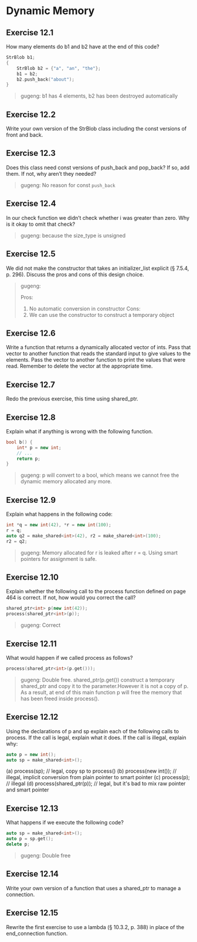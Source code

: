 # Dynamic Memory

## Exercise 12.1

How many elements do b1 and b2 have at the end of this code?

```cpp
StrBlob b1;
{
    StrBlob b2 = {"a", "an", "the"};
    b1 = b2;
    b2.push_back("about");
}
```

> gugeng: b1 has 4 elements, b2 has been destroyed automatically

## Exercise 12.2

Write your own version of the StrBlob class including the const versions of front and back.

## Exercise 12.3

Does this class need const versions of push_back and pop_back? If so, add them. If not, why aren’t they needed?

> gugeng: No reason for const `push_back`

## Exercise 12.4

In our check function we didn’t check whether i was greater than zero. Why is it okay to omit that check?

> gugeng: because the size_type is unsigned

## Exercise 12.5

We did not make the constructor that takes an initializer_list explicit (§ 7.5.4, p. 296). Discuss the pros and cons of this design choice.

> gugeng:
>
> Pros:
> 1. No automatic conversion in constructor
> Cons:
> 1. We can use the constructor to construct a temporary object

## Exercise 12.6

Write a function that returns a dynamically allocated vector of ints. Pass that vector to another function that reads the standard input to give values to the elements. Pass the vector to another function to print the values that were read. Remember to delete the vector at the appropriate time.

## Exercise 12.7

Redo the previous exercise, this time using shared_ptr.

## Exercise 12.8

Explain what if anything is wrong with the following function.

```cpp
bool b() {
    int* p = new int;
    // ...
    return p;
}
```

> gugeng: p will convert to a bool, which means we cannot free the dynamic memory allocated any more.

## Exercise 12.9

Explain what happens in the following code:

```cpp
int *q = new int(42), *r = new int(100);
r = q;
auto q2 = make_shared<int>(42), r2 = make_shared<int>(100);
r2 = q2;
```

> gugeng: Memory allocated for r is leaked after r = q. Using smart pointers for assignment is safe.

## Exercise 12.10

Explain whether the following call to the process function defined on page 464 is correct. If not, how would you correct the call?

```cpp
shared_ptr<int> p(new int(42));
process(shared_ptr<int>(p));
```

> gugeng: Correct

## Exercise 12.11

What would happen if we called process as follows?

```cpp
process(shared_ptr<int>(p.get()));
```

> gugeng: Double free. shared_ptr<int>(p.get()) construct a temporary shared_ptr and copy it to the parameter.However it is not a copy of p. As a result, at end of this main function p will free the memory that has been freed inside process().

## Exercise 12.12

Using the declarations of p and sp explain each of the following calls to process. If the call is legal, explain what it does. If the call is illegal, explain why:

```cpp
auto p = new int();
auto sp = make_shared<int>();
```

(a) process(sp); // legal, copy sp to process()
(b) process(new int()); // illegal, implicit conversion from plain pointer to smart pointer
(c) process(p); // illegal
(d) process(shared_ptr<int>(p)); // legal, but it's bad to mix raw pointer and smart pointer

## Exercise 12.13

What happens if we execute the following code?

```cpp
auto sp = make_shared<int>();
auto p = sp.get();
delete p;
```

> gugeng: Double free

## Exercise 12.14

Write your own version of a function that uses a shared_ptr to manage a connection.

## Exercise 12.15

Rewrite the first exercise to use a lambda (§ 10.3.2, p. 388) in place of the end_connection function.

